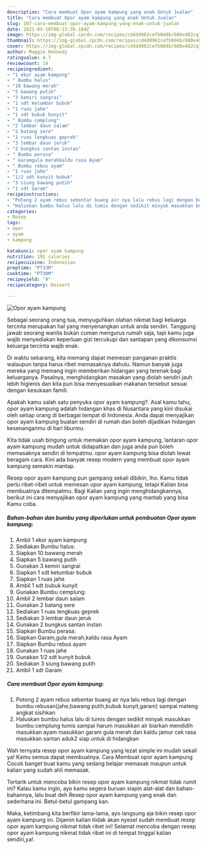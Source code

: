 ```yaml
---
description: "Cara membuat Opor ayam kampung yang enak Untuk Jualan"
title: "Cara membuat Opor ayam kampung yang enak Untuk Jualan"
slug: 167-cara-membuat-opor-ayam-kampung-yang-enak-untuk-jualan
date: 2021-05-10T06:13:38.184Z
image: https://img-global.cpcdn.com/recipes/cd4dd962cefb0d4b/680x482cq70/opor-ayam-kampung-foto-resep-utama.jpg
thumbnail: https://img-global.cpcdn.com/recipes/cd4dd962cefb0d4b/680x482cq70/opor-ayam-kampung-foto-resep-utama.jpg
cover: https://img-global.cpcdn.com/recipes/cd4dd962cefb0d4b/680x482cq70/opor-ayam-kampung-foto-resep-utama.jpg
author: Maggie Kennedy
ratingvalue: 4.7
reviewcount: 14
recipeingredient:
- "1 ekor ayam kampung"
- " Bumbu halus"
- "10 bawang merah"
- "5 bawang putih"
- "3 kemiri sangrai"
- "1 sdt ketumbar bubuk"
- "1 ruas jahe"
- "1 sdt bubuk kunyit"
- " Bumbu cemplung"
- "2 lembar daun salam"
- "2 batang sere"
- "1 ruas lengkuas geprek"
- "3 lembar daun jeruk"
- "2 bungkus santan instan"
- " Bumbu perasa"
- " Garamgula merahkaldu rasa Ayam"
- " Bumbu rebus ayam"
- "1 ruas jahe"
- "1/2 sdt kunyit bubuk"
- "3 siung bawang putih"
- "1 sdt Garam"
recipeinstructions:
- "Potong 2 ayam rebus sebentar buang air nya lalu rebus lagi dengan bumbu rebusan(jahe,bawang putih,bubuk kunyit,garam) sampai mateng angkat sisihkan"
- "Haluskan bumbu halus lalu di tumis dengan sedikit minyak masukkan bumbu cemplung tumis sampai harum masukkan air biarkan mendidih masukkan ayam masukkan garam gula merah dan kaldu jamur cek rasa masukkan santan aduk2 siap untuk di hidangkan"
categories:
- Resep
tags:
- opor
- ayam
- kampung

katakunci: opor ayam kampung 
nutrition: 191 calories
recipecuisine: Indonesian
preptime: "PT33M"
cooktime: "PT30M"
recipeyield: "4"
recipecategory: Dessert

---
```



![Opor ayam kampung](https://img-global.cpcdn.com/recipes/cd4dd962cefb0d4b/680x482cq70/opor-ayam-kampung-foto-resep-utama.jpg)

Sebagai seorang orang tua, menyuguhkan olahan nikmat bagi keluarga tercinta merupakan hal yang menyenangkan untuk anda sendiri. Tanggung jawab seorang  wanita bukan cuman mengurus rumah saja, tapi kamu juga wajib menyediakan keperluan gizi tercukupi dan santapan yang dikonsumsi keluarga tercinta wajib enak.

Di waktu  sekarang, kita memang dapat memesan panganan praktis walaupun tanpa harus ribet memasaknya dahulu. Namun banyak juga mereka yang memang ingin memberikan hidangan yang terenak bagi keluarganya. Pasalnya, menghidangkan masakan yang diolah sendiri jauh lebih higienis dan kita pun bisa menyesuaikan makanan tersebut sesuai dengan kesukaan famili. 



Apakah kamu salah satu penyuka opor ayam kampung?. Asal kamu tahu, opor ayam kampung adalah hidangan khas di Nusantara yang kini disukai oleh setiap orang di berbagai tempat di Indonesia. Anda dapat menyajikan opor ayam kampung buatan sendiri di rumah dan boleh dijadikan hidangan kesenanganmu di hari liburmu.

Kita tidak usah bingung untuk memakan opor ayam kampung, lantaran opor ayam kampung mudah untuk didapatkan dan juga anda pun boleh memasaknya sendiri di tempatmu. opor ayam kampung bisa diolah lewat beragam cara. Kini ada banyak resep modern yang membuat opor ayam kampung semakin mantap.

Resep opor ayam kampung pun gampang sekali dibikin, lho. Kamu tidak perlu ribet-ribet untuk memesan opor ayam kampung, tetapi Kalian bisa membuatnya ditempatmu. Bagi Kalian yang ingin menghidangkannya, berikut ini cara menyajikan opor ayam kampung yang mantab yang bisa Kamu coba.

<!--inarticleads1-->

##### Bahan-bahan dan bumbu yang diperlukan untuk pembuatan Opor ayam kampung:

1. Ambil 1 ekor ayam kampung
1. Sediakan  Bumbu halus:
1. Siapkan 10 bawang merah
1. Siapkan 5 bawang putih
1. Gunakan 3 kemiri sangrai
1. Siapkan 1 sdt ketumbar bubuk
1. Siapkan 1 ruas jahe
1. Ambil 1 sdt bubuk kunyit
1. Gunakan  Bumbu cemplung:
1. Ambil 2 lembar daun salam
1. Gunakan 2 batang sere
1. Sediakan 1 ruas lengkuas geprek
1. Sediakan 3 lembar daun jeruk
1. Gunakan 2 bungkus santan instan
1. Siapkan  Bumbu perasa:
1. Siapkan  Garam,gula merah,kaldu rasa Ayam
1. Siapkan  Bumbu rebus ayam
1. Gunakan 1 ruas jahe
1. Gunakan 1/2 sdt kunyit bubuk
1. Sediakan 3 siung bawang putih
1. Ambil 1 sdt Garam




<!--inarticleads2-->

##### Cara membuat Opor ayam kampung:

1. Potong 2 ayam rebus sebentar buang air nya lalu rebus lagi dengan bumbu rebusan(jahe,bawang putih,bubuk kunyit,garam) sampai mateng angkat sisihkan
1. Haluskan bumbu halus lalu di tumis dengan sedikit minyak masukkan bumbu cemplung tumis sampai harum masukkan air biarkan mendidih masukkan ayam masukkan garam gula merah dan kaldu jamur cek rasa masukkan santan aduk2 siap untuk di hidangkan




Wah ternyata resep opor ayam kampung yang lezat simple ini mudah sekali ya! Kamu semua dapat membuatnya. Cara Membuat opor ayam kampung Cocok banget buat kamu yang sedang belajar memasak maupun untuk kalian yang sudah ahli memasak.

Tertarik untuk mencoba bikin resep opor ayam kampung nikmat tidak rumit ini? Kalau kamu ingin, ayo kamu segera buruan siapin alat-alat dan bahan-bahannya, lalu buat deh Resep opor ayam kampung yang enak dan sederhana ini. Betul-betul gampang kan. 

Maka, ketimbang kita berfikir lama-lama, ayo langsung aja bikin resep opor ayam kampung ini. Dijamin kalian tiidak akan nyesel sudah membuat resep opor ayam kampung nikmat tidak ribet ini! Selamat mencoba dengan resep opor ayam kampung nikmat tidak ribet ini di tempat tinggal kalian sendiri,ya!.

